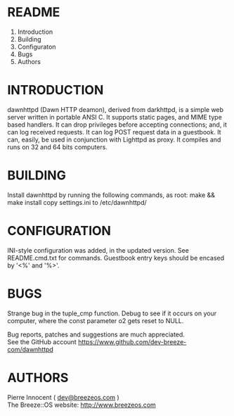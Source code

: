 README
======

   1. Introduction
   2. Building
   3. Configuraton
   4. Bugs
   5. Authors


INTRODUCTION
============

   dawnhttpd (Dawn HTTP deamon), derived from darkhttpd, is a simple web
   server written in portable ANSI C. It supports static pages, and MIME
   type based handlers. It can drop privileges before accepting connections;
   and, it can log received requests. It can log POST request data in a
   guestbook. It can, easily, be used in conjunction with Lighttpd as proxy.
   It compiles and runs on 32 and 64 bits computers.


BUILDING
========

   Install dawnhttpd by running the following commands, as root:
   make && make install
   copy settings.ini to /etc/dawnhttpd/


CONFIGURATION
=============

   INI-style configuration was added, in the updated version.
   See README.cmd.txt for commands.
   Guestbook entry keys should be encased by '<%' and '%>'.


BUGS
====

   Strange bug in the tuple_cmp function. Debug to see if it occurs 
   on your computer, where the const parameter o2 gets reset to NULL.

   Bug reports, patches and suggestions are much appreciated.  
   See the GitHub account https://www.github.com/dev-breeze-com/dawnhttpd


AUTHORS
=======

   Pierre Innocent ( dev@breezeos.com )  
   The Breeze::OS website: http://www.breezeos.com

